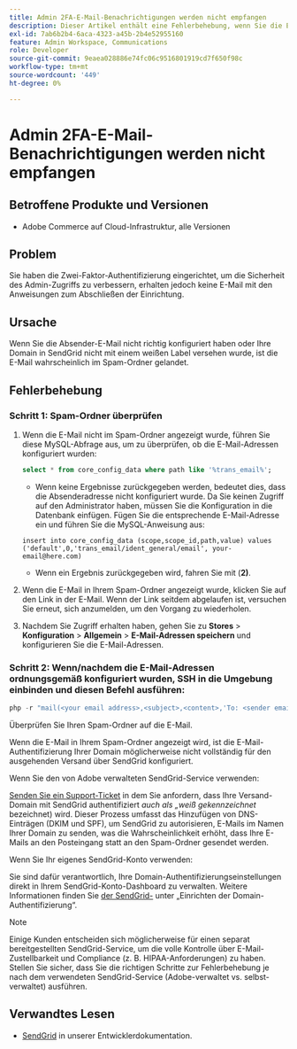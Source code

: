 ```yaml
---
title: Admin 2FA-E-Mail-Benachrichtigungen werden nicht empfangen
description: Dieser Artikel enthält eine Fehlerbehebung, wenn Sie die E-Mail mit den Anweisungen zum Abschluss der Einrichtung nicht erhalten, nachdem Sie die Zwei-Faktor-Authentifizierung (2FA) eingerichtet haben, um die Sicherheit des Administratorzugriffs in Adobe Commerce auf die Cloud-Infrastruktur zu verbessern.
exl-id: 7ab6b2b4-6aca-4323-a45b-2b4e52955160
feature: Admin Workspace, Communications
role: Developer
source-git-commit: 9eaea028886e74fc06c9516801919cd7f650f98c
workflow-type: tm+mt
source-wordcount: '449'
ht-degree: 0%

---
```


# Admin 2FA-E-Mail-Benachrichtigungen werden nicht empfangen


## Betroffene Produkte und Versionen

* Adobe Commerce auf Cloud-Infrastruktur, alle Versionen

## Problem

Sie haben die Zwei-Faktor-Authentifizierung eingerichtet, um die Sicherheit des Admin-Zugriffs zu verbessern, erhalten jedoch keine E-Mail mit den Anweisungen zum Abschließen der Einrichtung.

## Ursache

Wenn Sie die Absender-E-Mail nicht richtig konfiguriert haben oder Ihre Domain in SendGrid nicht mit einem weißen Label versehen wurde, ist die E-Mail wahrscheinlich im Spam-Ordner gelandet.

## Fehlerbehebung

### Schritt 1: Spam-Ordner überprüfen

1. Wenn die E-Mail nicht im Spam-Ordner angezeigt wurde, führen Sie diese MySQL-Abfrage aus, um zu überprüfen, ob die E-Mail-Adressen konfiguriert wurden:

   ```sql
   select * from core_config_data where path like '%trans_email%';
   ```

   * Wenn keine Ergebnisse zurückgegeben werden, bedeutet dies, dass die Absenderadresse nicht konfiguriert wurde.
Da Sie keinen Zugriff auf den Administrator haben, müssen Sie die Konfiguration in die Datenbank einfügen. Fügen Sie die entsprechende E-Mail-Adresse ein und führen Sie die MySQL-Anweisung aus:

   ```
   insert into core_config_data (scope,scope_id,path,value) values ('default',0,'trans_email/ident_general/email', your-email@here.com)
   ```

   * Wenn ein Ergebnis zurückgegeben wird, fahren Sie mit (**2)**.

1. Wenn die E-Mail in Ihrem Spam-Ordner angezeigt wurde, klicken Sie auf den Link in der E-Mail. Wenn der Link seitdem abgelaufen ist, versuchen Sie erneut, sich anzumelden, um den Vorgang zu wiederholen.
1. Nachdem Sie Zugriff erhalten haben, gehen Sie zu **Stores** > **Konfiguration** > **Allgemein** > **E-Mail-Adressen speichern** und konfigurieren Sie die E-Mail-Adressen.

### Schritt 2: Wenn/nachdem die E-Mail-Adressen ordnungsgemäß konfiguriert wurden, SSH in die Umgebung einbinden und diesen Befehl ausführen:

```php
php -r "mail(<your email address>,<subject>,<content>,'To: <sender email>');"
```

Überprüfen Sie Ihren Spam-Ordner auf die E-Mail.

Wenn die E-Mail in Ihrem Spam-Ordner angezeigt wird, ist die E-Mail-Authentifizierung Ihrer Domain möglicherweise nicht vollständig für den ausgehenden Versand über SendGrid konfiguriert.

Wenn Sie den von Adobe verwalteten SendGrid-Service verwenden:

[Senden Sie ein Support-Ticket](https://experienceleague.adobe.com/home?support-tab=home#support) in dem Sie anfordern, dass Ihre Versand-Domain mit SendGrid authentifiziert *auch als „weiß gekennzeichnet* bezeichnet) wird.
Dieser Prozess umfasst das Hinzufügen von DNS-Einträgen (DKIM und SPF), um SendGrid zu autorisieren, E-Mails im Namen Ihrer Domain zu senden, was die Wahrscheinlichkeit erhöht, dass Ihre E-Mails an den Posteingang statt an den Spam-Ordner gesendet werden.

Wenn Sie Ihr eigenes SendGrid-Konto verwenden:

Sie sind dafür verantwortlich, Ihre Domain-Authentifizierungseinstellungen direkt in Ihrem SendGrid-Konto-Dashboard zu verwalten. Weitere Informationen finden Sie [ der SendGrid-](https://www.twilio.com/docs/sendgrid/ui/account-and-settings/how-to-set-up-domain-authentication) unter „Einrichten der Domain-Authentifizierung“.

>[!NOTE]
>
>Einige Kunden entscheiden sich möglicherweise für einen separat bereitgestellten SendGrid-Service, um die volle Kontrolle über E-Mail-Zustellbarkeit und Compliance (z. B. HIPAA-Anforderungen) zu haben. Stellen Sie sicher, dass Sie die richtigen Schritte zur Fehlerbehebung je nach dem verwendeten SendGrid-Service (Adobe-verwaltet vs. selbst-verwaltet) ausführen.


## Verwandtes Lesen

* [SendGrid](https://experienceleague.adobe.com/en/docs/commerce-cloud-service/user-guide/project/sendgrid) in unserer Entwicklerdokumentation.
